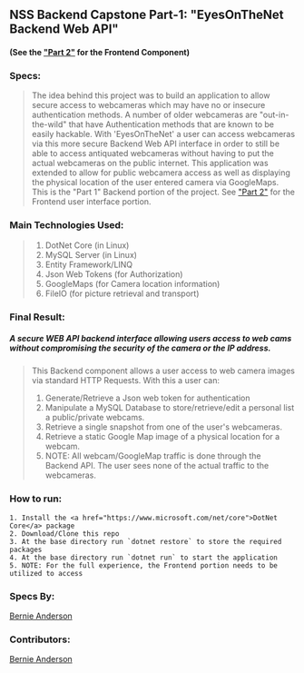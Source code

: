 ## NSS Backend Capstone Part-1: "EyesOnTheNet Backend Web API"
#### (See the <a href="https://github.com/bernardanderson/EyesOnTheNet_Frontend_NSS_BackendCapstone">"Part 2"</a> for the Frontend Component)
 

### Specs:
> The idea behind this project was to build an application to allow secure access to webcameras which may have no or insecure authentication methods. A number of older webcameras are "out-in-the-wild" that have Authentication methods that are known to be easily hackable.  With 'EyesOnTheNet' a user can access webcameras via this more secure Backend Web API interface in order to still be able to access antiquated webcameras without having to put the actual webcameras on the public internet. This application was extended to allow for public webcamera access as well as displaying the physical location of the user entered camera via GoogleMaps. 
> This is the "Part 1" Backend portion of the project. See <a href="https://github.com/bernardanderson/EyesOnTheNet_Frontend_NSS_BackendCapstone">"Part 2"</a> for the Frontend user interface portion.

   
### Main Technologies Used:
> 1. DotNet Core (in Linux)
> 1. MySQL Server (in Linux)
> 1. Entity Framework/LINQ 
> 1. Json Web Tokens (for Authorization)
> 1. GoogleMaps (for Camera location information)
> 1. FileIO (for picture retrieval and transport)


### Final Result:
##### A secure WEB API backend interface allowing users access to web cams without compromising the security of the camera or the IP address.

> This Backend component allows a user access to web camera images via standard HTTP Requests.
> With this a user can:
> 1. Generate/Retrieve a Json web token for authentication
> 1. Manipulate a MySQL Database to store/retrieve/edit a personal list a public/private webcams.
> 1. Retrieve a single snapshot from one of the user's webcameras.
> 1. Retrieve a static Google Map image of a physical location for a webcam. 
> 1. NOTE: All webcam/GoogleMap traffic is done through the Backend API. The user sees none of the actual traffic to the webcameras. 

### How to run:
```
1. Install the <a href="https://www.microsoft.com/net/core">DotNet Core</a> package
2. Download/Clone this repo  
3. At the base directory run `dotnet restore` to store the required packages  
4. At the base directory run `dotnet run` to start the application
5. NOTE: For the full experience, the Frontend portion needs to be utilized to access   
```

### Specs By:
[Bernie Anderson](https://github.com/bernardanderson) 

### Contributors:
[Bernie Anderson](https://github.com/bernardanderson) 

